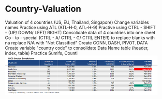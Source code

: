 # Country-Valuation
Valuation of 4 countries (US, EU, Thailand, Singapore)
Change variables names 
Practice using ATL (ATL-H-0, ATL-H-9)
Practive using CTRL - SHIFT - (UP/ DOWN/ LEFT/ RIGHT)
Consolidate data of 4 countries into one sheet
Go - to - special (CTRL - A/ CTRL - G/ CTRL ENTER) to replace blanks with na 
replace N/A with "Not Classified" 
Create CONN, DASH, PIVOT, DATA 
Create variable "country code" to consolidate Data
Name table (header, index, table) 
Practice Sumifs, Counti
<img src="9d2bfce881277d792436.jpg"/>
